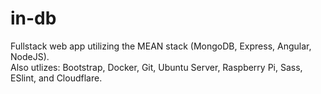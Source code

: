 # in-db
Fullstack web app utilizing the MEAN stack (MongoDB, Express, Angular, NodeJS).<br>
Also utlizes: Bootstrap, Docker, Git, Ubuntu Server, Raspberry Pi, Sass, ESlint, and Cloudflare.<br>
